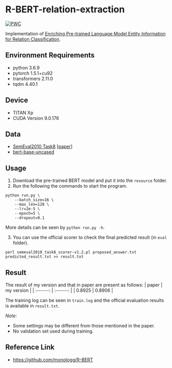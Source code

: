 # R-BERT-relation-extraction
[![PWC](https://img.shields.io/endpoint.svg?url=https://paperswithcode.com/badge/enriching-pre-trained-language-model-with/relation-extraction-on-semeval-2010-task-8)](https://paperswithcode.com/sota/relation-extraction-on-semeval-2010-task-8?p=enriching-pre-trained-language-model-with)

Implementation of [Enriching Pre-trained Language Model Entity Information for Relation Classification](https://dl.acm.org/doi/abs/10.1145/3357384.3358119).

## Environment Requirements
* python 3.6.9
* pytorch 1.5.1+cu92
* transformers 2.11.0
* tqdm 4.40.1

## Device
* TITAN Xp
* CUDA Version 9.0.176

## Data
* [SemEval2010 Task8](https://drive.google.com/file/d/0B_jQiLugGTAkMDQ5ZjZiMTUtMzQ1Yy00YWNmLWJlZDYtOWY1ZDMwY2U4YjFk/view?sort=name&layout=list&num=50) \[[paper](https://www.aclweb.org/anthology/S10-1006.pdf)\]
* [bert-base-uncased](https://huggingface.co/bert-base-uncased)

## Usage
1. Download the pre-trained BERT model and put it into the `resource` folder.
2. Run the following the commands to start the program.
```shell
python run.py \
    --batch_size=16 \
    --max_len=128 \
    --lr=2e-5 \
    --epoch=5 \
    --dropout=0.1
```
More details can be seen by `python run.py -h`.

3. You can use the official scorer to check the final predicted result (in `eval` folder).
```shell
perl semeval2010_task8_scorer-v1.2.pl proposed_answer.txt predicted_result.txt >> result.txt
```

## Result
The result of my version and that in paper are present as follows:
| paper | my version |
| :------: | :------: |
| 0.8925 | 0.8906 |

The training log can be seen in `train.log` and the official evaluation results is available in `result.txt`.

*Note*:
* Some settings may be different from those mentioned in the paper.
* No validation set used during training.

## Reference Link
* https://github.com/monologg/R-BERT